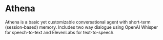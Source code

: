 # Athena
Athena is a basic yet customizable conversational agent with short-term (session-based) memory. Includes two way dialogue using OpenAI Whisper for speech-to-text and ElevenLabs for text-to-speech.